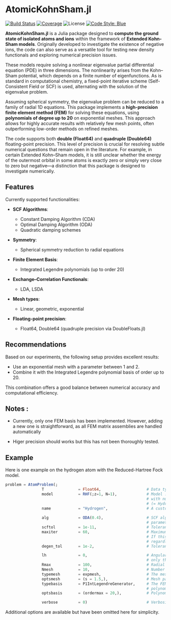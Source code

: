 # AtomicKohnSham.jl

[![Build Status](https://github.com/Theozeud/AtomicKohnSham/actions/workflows/CI.yml/badge.svg?branch=master)](https://github.com/Theozeud/AtomicKohnSham/actions/workflows/CI.yml?query=branch%3Amain)
[![Coverage](https://codecov.io/gh/Theozeud/AtomicKohnSham/branch/master/graph/badge.svg)](https://codecov.io/gh/Theozeud/AtomicKohnSham)
![License](https://img.shields.io/badge/license-MIT-blue.svg)
[![Code Style: Blue](https://img.shields.io/badge/code%20style-blue-4495d1.svg)](https://github.com/JuliaDiff/BlueStyle)

**AtomicKohnSham.jl** is a Julia package designed to **compute the ground state of isolated atoms and ions** within the framework of **Extended Kohn-Sham models**. Originally developed to investigate the existence of negative ions, the code can also serve as a versatile tool for testing new density functionals and exploring numerical precision issues.

These models require solving a nonlinear eigenvalue partial differential equation (PDE) in three dimensions. The nonlinearity arises from the Kohn–Sham potential, which depends on a finite number of eigenfunctions. As is standard in computational chemistry, a fixed-point iterative scheme (Self-Consistent Field or SCF) is used, alternating with the solution of the eigenvalue problem.

Assuming spherical symmetry, the eigenvalue problem can be reduced to a family of radial 1D equations. This package implements a **high-precision finite element method (FEM)** for solving these equations, using **polynomials of degree up to 20** on exponential meshes. This approach allows for highly accurate results with relatively few mesh points, often outperforming low-order methods on refined meshes.

The code supports both **double (Float64)** and **quadruple (Double64)** floating-point precision. This level of precision is crucial for resolving subtle numerical questions that remain open in the literature. For example, in certain Extended Kohn–Sham models, it is still unclear whether the energy of the outermost orbital in some atoms is exactly zero or simply very close to zero but negative—a distinction that this package is designed to investigate numerically.

## Features
Currently supported functionalities:

- **SCF Algorithms**:
  - Constant Damping Algorithm (CDA)
  - Optimal Damping Algorithm (ODA)
  - Quadratic damping schemes
    
- **Symmetry**:
  - Spherical symmetry reduction to radial equations
    
- **Finite Element Basis**:
  - Integrated Legendre polynomials (up to order 20)
    
- **Exchange–Correlation Functionals**:
    - LDA, LSDA
      
- **Mesh types**:
    - Linear, geometric, exponential
      
- **Floating-point precision**:
    - Float64, Double64 (quadruple precision via DoubleFloats.jl)

## Recommendations
Based on our experiments, the following setup provides excellent results:
- Use an exponential mesh with a parameter between 1 and 2.
- Combine it with the Integrated Legendre polynomial basis of order up to 20.
  
This combination offers a good balance between numerical accuracy and computational efficiency.

## Notes :
- Currently, only one FEM basis has been implemented. However, adding a new one is straightforward, as all FEM matrix assemblies are handled automatically


- Higer precision should works but this has not been thoroughly tested.

## Example

Here is one example on the hydrogen atom with the Reduced-Hartree Fock model. 
```julia
problem = AtomProblem(;
                T               = Float64,                    # Data type for computations
                model           = RHF(;z=1, N=1),             # Model : Reduced-Hartree Fock
                                                              # with nuclear chare z=1  and N=1 electrons
                                                              # (= Hydrogen)
                name            = "Hydrogen",                 # A custom name that you chan choose
                
                alg             = ODA(0.4),                   # SCF algorithm : Optimal Dampling with initial
                                                              # parameter equal to 0.4
                scftol          = 1e-11,                      # Tolerance for the scf procedure
                maxiter         = 60,                         # Maximum number of SCF iterations :
                                                              # If this number is reached, the algorithm stops
                                                              # regardless of convergence 
                degen_tol       = 1e-2,                       # Tolerance to detect degeneracy between orbital energies

                lh              = 0,                          # Angular momentum cutoff (ℓ ≤ lh)
                                                              # only the s-orbital is needed for the hydrogen atom
                Rmax            = 100,                        # Radial domain cutoff
                Nmesh           = 10,                         # Number of points of the mesh
                typemesh        = expmesh,                    # The mesh used is an exponential mesh
                optsmesh        = (s = 1.5,),                 # Mesh parameters: here, s = 1.5
                typebasis       = P1IntLegendreGenerator,     # The FEM Basis is composed of the integrated legendre 
                                                              # polynomials with the P1 elements
                optsbasis       = (ordermax = 20,),           # Polynomials up to order 20 are used

                verbose         = 0)                          # Verbosity level: 0 = silent, 3 = maximum verbosity
```
Additional options are available but have been omitted here for simplicity.
